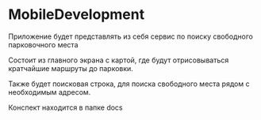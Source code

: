 # MobileDevelopment
Приложение будет представлять из себя сервис по поиску свободного парковочного места

Состоит из главного экрана с картой, где будут отрисовываться кратчайшие маршруты до парковки.

Также будет поисковая строка, для поиска свободного места рядом с необходимым адресом.

Конспект находится в папке docs
